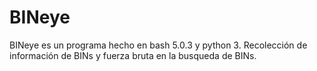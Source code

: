 # BINeye
BINeye es un programa hecho en bash  5.0.3 y python 3. Recolección de información de BINs y fuerza bruta en la busqueda de BINs.
